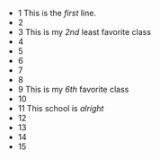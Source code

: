 * 1 This is the _first_ line.  
* 2
* 3 This is my _2nd_ least favorite class
* 4
* 5
* 6
* 7
* 8
* 9 This is my _6th_ favorite class
* 10
* 11 This school is _alright_
* 12
* 13
* 14
* 15